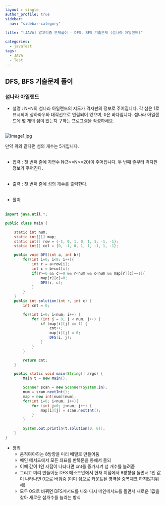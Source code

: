 ```yaml
---
layout : single
author_profile: true
sidebar: 
  nav: "sidebar-category"
  
title: "[JAVA] 알고리즘 문제풀이 - DFS, BFS 기출문제 (섬나라 아일랜드)"

categories:
  - javaTest
tags:
  - JAVA
  - Test
---
```

	
## DFS, BFS 기출문제 풀이

### 섬나라 아일랜드

- 설명 :  N*N의 섬나라 아일랜드의 지도가 격자판의 정보로 주어집니다. 각 섬은 1로 표시되어 상하좌우와 대각선으로 연결되어 있으며, 0은 바다입니다. 섬나라 아일랜드에 몇 개의 섬이 있는지 구하는 프로그램을 작성하세요.  <br><br>

![Image1.jpg](https://cote.inflearn.com/public/upload/7c81fe29cd.jpg)  

만약 위와 같다면 섬의 개수는 5개입니다.  <br><br>

- 입력 : 첫 번째 줄에 자연수 N(3<=N<=20)이 주어집니다. 두 번째 줄부터 격자판 정보가 주어진다.<br><br>

- 출력 : 첫 번째 줄에 섬의 개수를 출력한다.<br><br>

- 풀이<br><br>

``` java
import java.util.*;

public class Main {

    static int num;
    static int[][] map;
    static int[] row = {-1, 0, 1, 0, 1, 1, -1, -1};
    static int[] col = {0, -1, 0, 1, 1, -1, 1, -1};

    public void DFS(int a, int b){
        for(int i=0; i<8; i++){
            int r = a+row[i];
            int c = b+col[i];
            if(r>=0 && c>=0 && r<num && c<num && map[r][c]==1){
                map[r][c]=0;
                DFS(r, c);
            }
        }
    }
    public int solution(int r, int c) {
        int cnt = 0;

        for(int i=0; i<num; i++) {
            for (int j = 0; j < num; j++) {
                if (map[i][j] == 1) {
                    cnt++;
                    map[i][j] = 0;
                    DFS(i, j);
                }
            }
        }

        return cnt;
    }

    public static void main(String[] args) {
        Main t = new Main();

        Scanner scan = new Scanner(System.in);
        num = scan.nextInt();
        map = new int[num][num];
        for(int i=0; i<num; i++){
            for (int j=0; j<num; j++) {
                map[i][j] = scan.nextInt();
            }
        }

        System.out.println(t.solution(0, 0));
    }
}
```

- 정리<br> 
	- 움직여야하는 8방향을 미리 배열로 만들어둠<br> 
	- 메인 메서드에서 모든 좌표를 반복문을 통해서 돌되<br> 
	- 이때 값이 1인 지점이 나타나면 cnt를 증가시켜 섬 개수를 늘려줌<br>
	- 그리고 미리 만들어둔 DFS 메소드안에서 현재 지점에서 8방향을 돌면서 1인 값이 나타나면 0으로 바꿔줌 (이미 섬으로 카운트된 영역을 중복체크 하지않기위해)<br> 
	- 모두 0으로 바뀌면 DFS메서드를 나와 다시 메인메서드를 돌면서 새로운 1값을 찾아 새로운 섬개수를 늘리는 방식<br> <br> 
